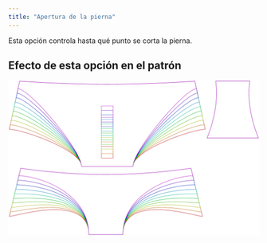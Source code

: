 ```yaml
---
title: "Apertura de la pierna"
---
```


Esta opción controla hasta qué punto se corta la pierna.

## Efecto de esta opción en el patrón

![Esta imagen muestra el efecto de esta opción superponiendo varias variantes que tienen un valor diferente para esta opción](ursula_legopening_sample.svg "Efecto de esta opción en el patrón")
